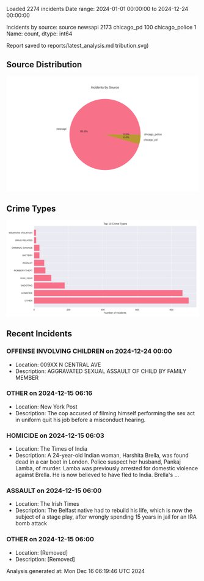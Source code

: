 
Loaded 2274 incidents
Date range: 2024-01-01 00:00:00 to 2024-12-24 00:00:00

Incidents by source:
source
newsapi           2173
chicago_pd         100
chicago_police       1
Name: count, dtype: int64

Report saved to reports/latest_analysis.md
tribution.svg)

## Source Distribution
![Source Distribution](images/source_distribution.svg)

## Crime Types
![Crime Types](images/crime_types.svg)

## Recent Incidents

### OFFENSE INVOLVING CHILDREN on 2024-12-24 00:00
- Location: 009XX N CENTRAL AVE
- Description: AGGRAVATED SEXUAL ASSAULT OF CHILD BY FAMILY MEMBER


### OTHER on 2024-12-15 06:16
- Location: New York Post
- Description: The cop accused of filming himself performing the sex act in uniform quit his job before a misconduct hearing.


### HOMICIDE on 2024-12-15 06:03
- Location: The Times of India
- Description: A 24-year-old Indian woman, Harshita Brella, was found dead in a car boot in London.  Police suspect her husband, Pankaj Lamba, of murder.  Lamba was previously arrested for domestic violence against Brella. He is now believed to have fled to India. Brella's …


### ASSAULT on 2024-12-15 06:00
- Location: The Irish Times
- Description: The Belfast native had to rebuild his life, which is now the subject of a stage play, after wrongly spending 15 years in jail for an IRA bomb attack


### OTHER on 2024-12-15 06:00
- Location: [Removed]
- Description: [Removed]

Analysis generated at: Mon Dec 16 06:19:46 UTC 2024

